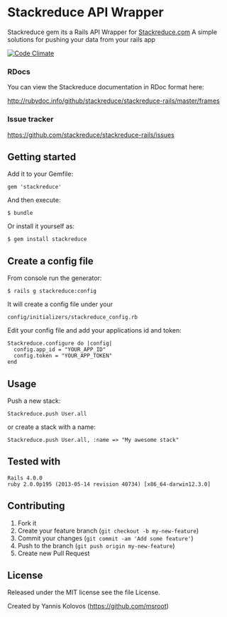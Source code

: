 # Stackreduce API Wrapper




Stackreduce gem its a Rails API Wrapper for [Stackreduce.com](http://www.stackreduce.com/)
A simple solutions for pushing your data from your rails app

[![Code Climate](https://codeclimate.com/github/stackreduce/stackreduce-rails.png)](https://codeclimate.com/github/stackreduce/stackreduce-rails)

### RDocs

You can view the Stackreduce documentation in RDoc format here:

http://rubydoc.info/github/stackreduce/stackreduce-rails/master/frames


### Issue tracker
https://github.com/stackreduce/stackreduce-rails/issues

## Getting started
Add it to your Gemfile:

    gem 'stackreduce'

And then execute:

    $ bundle

Or install it yourself as:

    $ gem install stackreduce

## Create a config file
From console run the generator:
	
    $ rails g stackreduce:config

It will create a config file under your 

	config/initializers/stackreduce_config.rb

Edit your config file and add your applications id and token:

    Stackreduce.configure do |config|
	  config.app_id = "YOUR_APP_ID"
	  config.token = "YOUR_APP_TOKEN"
	end

## Usage
Push a new stack:

	Stackreduce.push User.all		

or create a stack with a name:

	Stackreduce.push User.all, :name => "My awesome stack"


## Tested with
	Rails 4.0.0
	ruby 2.0.0p195 (2013-05-14 revision 40734) [x86_64-darwin12.3.0]
	
## Contributing

1. Fork it
2. Create your feature branch (`git checkout -b my-new-feature`)
3. Commit your changes (`git commit -am 'Add some feature'`)
4. Push to the branch (`git push origin my-new-feature`)
5. Create new Pull Request

## License

Released under the MIT license
see the file License.

Created by Yannis Kolovos (https://github.com/msroot)
